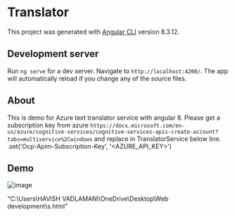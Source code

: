 # Translator


This project was generated with [Angular CLI](https://github.com/angular/angular-cli) version 8.3.12.

## Development server

Run `ng serve` for a dev server. Navigate to `http://localhost:4200/`. The app will automatically reload if you change any of the source files.

## About

This is demo for Azure text translator service with angular 8.
Please get a subscription key from azure   `https://docs.microsoft.com/en-us/azure/cognitive-services/cognitive-services-apis-create-account?tabs=multiservice%2Cwindows` and replace in TranslatorService below line.
.set('Ocp-Apim-Subscription-Key', '<AZURE_API_KEY>')

## Demo
![image](https://user-images.githubusercontent.com/54392756/150961723-2d1d1770-a690-4295-872a-24984802e3b1.png)

"C:\Users\HAVISH VADLAMANI\OneDrive\Desktop\Web development\s.html"

